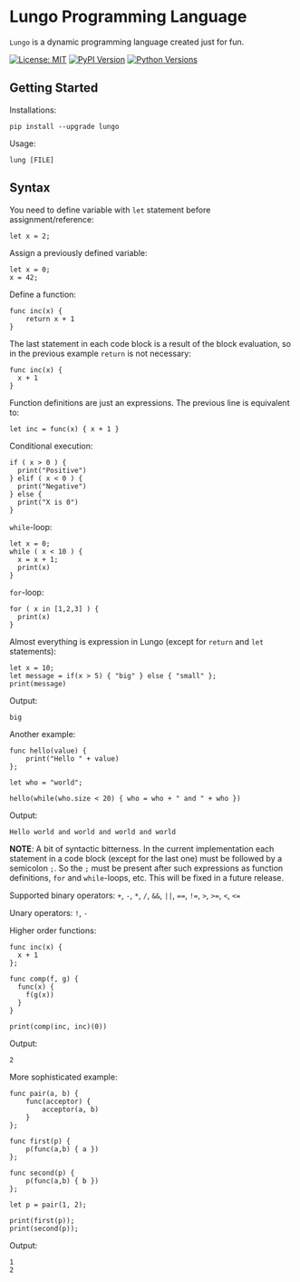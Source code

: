 # Lungo Programming Language

`Lungo` is a dynamic programming language created just for fun.

[![License: MIT](https://img.shields.io/badge/License-MIT-blue.svg)](https://github.com/stepan-anokhin/lungo/blob/master/LICENSE)
[![PyPI Version](https://img.shields.io/pypi/v/lungo.svg)](https://pypi.org/project/lungo/)
[![Python Versions](https://img.shields.io/pypi/pyversions/lungo.svg)](https://pypi.org/project/lungo/)

## Getting Started

Installations:

```shell
pip install --upgrade lungo
```

Usage:

```shell
lung [FILE]
```

## Syntax

You need to define variable with `let` statement before assignment/reference:

```
let x = 2;
```

Assign a previously defined variable:

```
let x = 0;
x = 42;
```

Define a function:

```
func inc(x) {
    return x + 1
}
```

The last statement in each code block is a result of the block evaluation, so in the previous example `return` is not
necessary:

```
func inc(x) {
  x + 1
}
```

Function definitions are just an expressions. The previous line is equivalent to:

```
let inc = func(x) { x + 1 }
```

Conditional execution:

```
if ( x > 0 ) {
  print("Positive")
} elif ( x < 0 ) {
  print("Negative")
} else {
  print("X is 0")
}
```

`while`-loop:

```
let x = 0;
while ( x < 10 ) {
  x = x + 1;
  print(x)
}
```

`for`-loop:

```
for ( x in [1,2,3] ) {
  print(x)
}
```

Almost everything is expression in Lungo (except for `return` and `let` statements):

```
let x = 10;
let message = if(x > 5) { "big" } else { "small" };
print(message)
```

Output:

```
big
```

Another example:

```
func hello(value) {
    print("Hello " + value)
};

let who = "world";

hello(while(who.size < 20) { who = who + " and " + who })
```

Output:

```
Hello world and world and world and world
```

**NOTE**: A bit of syntactic bitterness. In the current implementation each statement in a code block (except for the
last one) must be followed by a semicolon `;`. So the `;` must be present after such expressions as function
definitions, `for` and `while`-loops, etc. This will be fixed in a future release.

Supported binary operators: `+`, `-`, `*`, `/`, `&&`, `||`, `==`, `!=`, `>`, `>=`, `<`, `<=`

Unary operators: `!`, `-`

Higher order functions:

```
func inc(x) {
  x + 1
};

func comp(f, g) {
  func(x) {
    f(g(x))
  }
}

print(comp(inc, inc)(0))
```

Output:

```
2
```

More sophisticated example:

```
func pair(a, b) {
    func(acceptor) {
        acceptor(a, b)
    }
};

func first(p) {
    p(func(a,b) { a })
};

func second(p) {
    p(func(a,b) { b })
};

let p = pair(1, 2);

print(first(p));
print(second(p));
```

Output:

```
1
2
```
